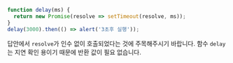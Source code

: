 ```js run
function delay(ms) {
  return new Promise(resolve => setTimeout(resolve, ms));
}
delay(3000).then(() => alert('3초후 실행'));
```

답안에서 `resolve`가 인수 없이 호출되었다는 것에 주목해주시기 바랍니다. 함수 `delay`는 지연 확인 용이기 때문에 반환 값이 필요 없습니다.
